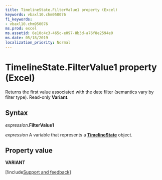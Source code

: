 ```yaml
---
title: TimelineState.FilterValue1 property (Excel)
keywords: vbaxl10.chm950076
f1_keywords:
- vbaxl10.chm950076
ms.prod: excel
ms.assetid: 6e10c4c3-465c-e097-8b3d-a76f8e2594e0
ms.date: 05/18/2019
localization_priority: Normal
---
```



# TimelineState.FilterValue1 property (Excel)

Returns the first value associated with the date filter (semantics vary by filter type). Read-only **Variant**.


## Syntax

_expression_.**FilterValue1**

_expression_ A variable that represents a **[TimelineState](Excel.TimelineState.md)** object.


## Property value

**VARIANT**



[!include[Support and feedback](~/includes/feedback-boilerplate.md)]
